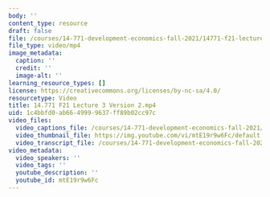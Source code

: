 ```yaml
---
body: ''
content_type: resource
draft: false
file: /courses/14-771-development-economics-fall-2021/14771-f21-lecture-3-version-2_360p_16_9.mp4
file_type: video/mp4
image_metadata:
  caption: ''
  credit: ''
  image-alt: ''
learning_resource_types: []
license: https://creativecommons.org/licenses/by-nc-sa/4.0/
resourcetype: Video
title: 14.771 F21 Lecture 3 Version 2.mp4
uid: 1c4bbfd0-ab66-4999-9637-ff89b02cc97c
video_files:
  video_captions_file: /courses/14-771-development-economics-fall-2021/1doBJ28GZ6jvVy7QbNmxG6bSOv9bFzFTr_transcript.webvtt
  video_thumbnail_file: https://img.youtube.com/vi/mtE19r9w6Fc/default.jpg
  video_transcript_file: /courses/14-771-development-economics-fall-2021/1doBJ28GZ6jvVy7QbNmxG6bSOv9bFzFTr_transcript.pdf
video_metadata:
  video_speakers: ''
  video_tags: ''
  youtube_description: ''
  youtube_id: mtE19r9w6Fc
---
```

